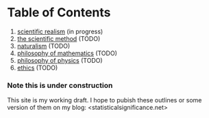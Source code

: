 Table of Contents
================================================================================

1.  [scientific realism](scientific-realism.html)   (in progress)
1.  [the scientific method](scientific-method.html)   (TODO)
1.  [naturalism](naturalism.html)   (TODO)
1.  [philosophy of mathematics](math.html)   (TODO)
1.  [philosophy of physics](physics.html)   (TODO)
1.  [ethics](ethics.html)   (TODO)


### Note this is under construction

This site is my working draft.  I hope to pubish these outlines or some version
of them on my blog: <statisticalsignificance.net>


